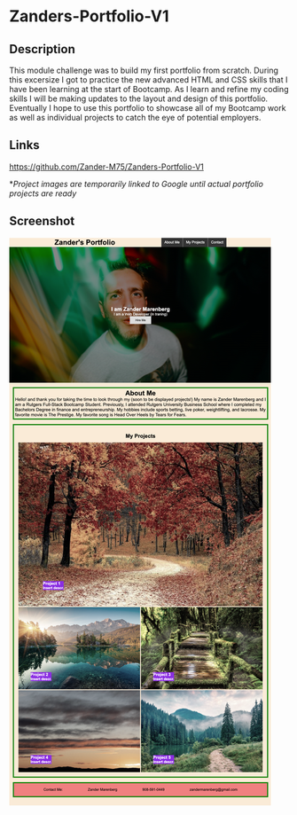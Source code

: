 # Zanders-Portfolio-V1

## Description

This module challenge was to build my first portfolio from scratch.  During this excersize I got to practice the new advanced HTML and CSS skills that I have been learning at the start of Bootcamp.  As I learn and refine my coding skills I will be making updates to the layout and design of this portfolio.  Eventually I hope to use this portfolio to showcase all of my Bootcamp work as well as individual projects to catch the eye of potential employers.

## Links
https://github.com/Zander-M75/Zanders-Portfolio-V1

**Project images are temporarily linked to Google until actual portfolio projects are ready* 



## Screenshot
![Alt text](./Assets/Photos/Zander%20Marenberg.png)